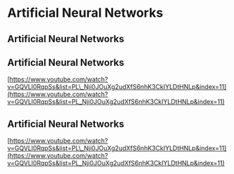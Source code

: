 # Artificial Neural Networks

## Artificial Neural Networks

## Artificial Neural Networks

[https://www.youtube.com/watch?v=GQVLl0RqpSs&list=PL\_Nji0JOuXg2udXfS6nhK3CkIYLDtHNLp&index=11](https://www.youtube.com/watch?v=GQVLl0RqpSs&list=PL_Nji0JOuXg2udXfS6nhK3CkIYLDtHNLp&index=11)

## Artificial Neural Networks

[https://www.youtube.com/watch?v=GQVLl0RqpSs&list=PL\_Nji0JOuXg2udXfS6nhK3CkIYLDtHNLp&index=11](https://www.youtube.com/watch?v=GQVLl0RqpSs&list=PL_Nji0JOuXg2udXfS6nhK3CkIYLDtHNLp&index=11)

